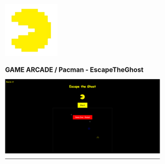 ![png](pacman.png)

**GAME ARCADE** /
**Pacman - EscapeTheGhost**
----------------------------------------------------------

![escape](escape.png)

----------------------------------------------------------
